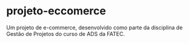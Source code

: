 # projeto-eccomerce

Um projeto de e-commerce, desenvolvido como parte da disciplina de Gestão de Projetos do curso de ADS da FATEC.
